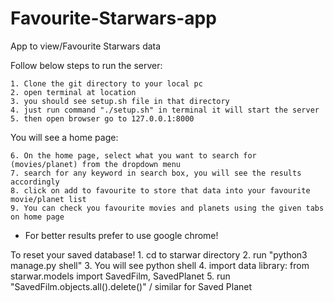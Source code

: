 # Favourite-Starwars-app
App to view/Favourite Starwars data

Follow below steps to run the server:
   
    1. Clone the git directory to your local pc
    2. open terminal at location
    3. you should see setup.sh file in that directory 
    4. just run command "./setup.sh" in terminal it will start the server
    5. then open browser go to 127.0.0.1:8000

You will see a home page:

    6. On the home page, select what you want to search for (movies/planet) from the dropdown menu 
    7. search for any keyword in search box, you will see the results accordingly
    8. click on add to favourite to store that data into your favourite movie/planet list
    9. You can check you favourite movies and planets using the given tabs on home page

* For better results prefer to use google chrome!

To reset your saved database!
    1. cd to starwar directory
    2. run "python3 manage.py shell"
    3. You will see python shell
    4. import data library: from starwar.models  import SavedFilm, SavedPlanet
    5. run "SavedFilm.objects.all().delete()" / similar for Saved Planet
